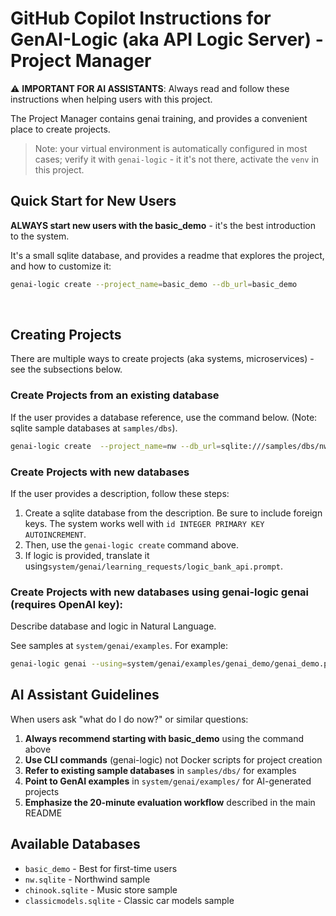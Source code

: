 # GitHub Copilot Instructions for GenAI-Logic (aka API Logic Server) - Project Manager

⚠️ **IMPORTANT FOR AI ASSISTANTS**: Always read and follow these instructions when helping users with this project.

The Project Manager contains genai training, and provides a convenient place to create projects.

> Note: your virtual environment is automatically configured in most cases; verify it with `genai-logic` - it it's not there, activate the `venv` in this project.

## Quick Start for New Users

**ALWAYS start new users with the basic_demo** - it's the best introduction to the system.

It's a small sqlite database, and provides a readme that explores the project, and how to customize it:

```bash
genai-logic create --project_name=basic_demo --db_url=basic_demo
```
<br>

## Creating Projects

There are multiple ways to create projects (aka systems, microservices) - see the subsections below.

### Create Projects from an existing database

If the user provides a database reference, use the command below.  (Note: sqlite sample databases at `samples/dbs`). 

```bash
genai-logic create  --project_name=nw --db_url=sqlite:///samples/dbs/nw.sqlite
```

### Create Projects with new databases 

If the user provides a description, follow these steps:

1. Create a sqlite database from the description.  Be sure to include foreign keys.  The system works well with `id INTEGER PRIMARY KEY AUTOINCREMENT`.
2. Then, use the `genai-logic create` command above.
3. If logic is provided, translate it using`system/genai/learning_requests/logic_bank_api.prompt`.

### Create Projects with new databases using genai-logic genai (requires OpenAI key):

Describe database and logic in Natural Language.

See samples at `system/genai/examples`.  For example:

```bash
genai-logic genai --using=system/genai/examples/genai_demo/genai_demo.prompt --project-name=genai_demo
```

## AI Assistant Guidelines

When users ask "what do I do now?" or similar questions:

1. **Always recommend starting with basic_demo** using the command above
2. **Use CLI commands** (genai-logic) not Docker scripts for project creation
3. **Refer to existing sample databases** in `samples/dbs/` for examples
4. **Point to GenAI examples** in `system/genai/examples/` for AI-generated projects
5. **Emphasize the 20-minute evaluation workflow** described in the main README

## Available Databases
- `basic_demo` - Best for first-time users
- `nw.sqlite` - Northwind sample
- `chinook.sqlite` - Music store sample  
- `classicmodels.sqlite` - Classic car models sample


